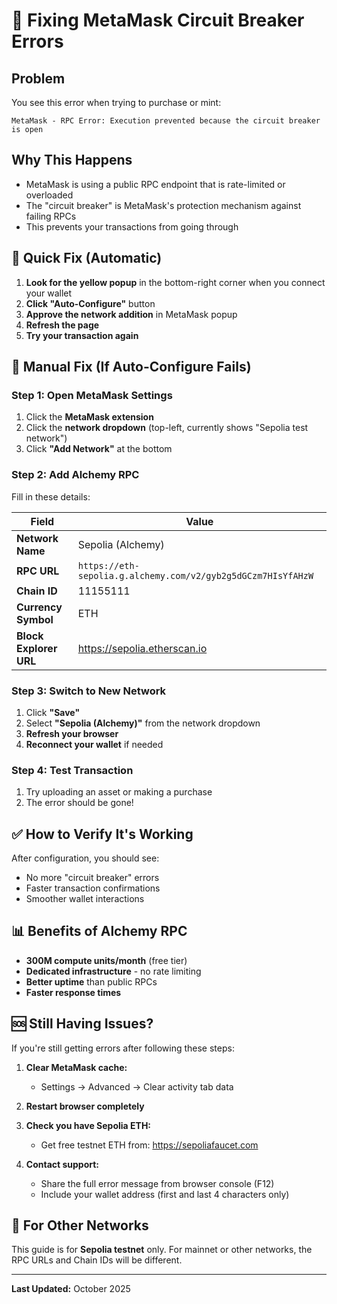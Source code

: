 # 🔧 Fixing MetaMask Circuit Breaker Errors

## Problem
You see this error when trying to purchase or mint:
```
MetaMask - RPC Error: Execution prevented because the circuit breaker is open
```

## Why This Happens
- MetaMask is using a public RPC endpoint that is rate-limited or overloaded
- The "circuit breaker" is MetaMask's protection mechanism against failing RPCs
- This prevents your transactions from going through

## 🚀 Quick Fix (Automatic)

1. **Look for the yellow popup** in the bottom-right corner when you connect your wallet
2. **Click "Auto-Configure"** button
3. **Approve the network addition** in MetaMask popup
4. **Refresh the page**
5. **Try your transaction again**

## 🔧 Manual Fix (If Auto-Configure Fails)

### Step 1: Open MetaMask Settings
1. Click the **MetaMask extension**
2. Click the **network dropdown** (top-left, currently shows "Sepolia test network")
3. Click **"Add Network"** at the bottom

### Step 2: Add Alchemy RPC
Fill in these details:

| Field | Value |
|-------|-------|
| **Network Name** | Sepolia (Alchemy) |
| **RPC URL** | `https://eth-sepolia.g.alchemy.com/v2/gyb2g5dGCzm7HIsYfAHzW` |
| **Chain ID** | 11155111 |
| **Currency Symbol** | ETH |
| **Block Explorer URL** | https://sepolia.etherscan.io |

### Step 3: Switch to New Network
1. Click **"Save"**
2. Select **"Sepolia (Alchemy)"** from the network dropdown
3. **Refresh your browser**
4. **Reconnect your wallet** if needed

### Step 4: Test Transaction
1. Try uploading an asset or making a purchase
2. The error should be gone!

## ✅ How to Verify It's Working

After configuration, you should see:
- No more "circuit breaker" errors
- Faster transaction confirmations
- Smoother wallet interactions

## 📊 Benefits of Alchemy RPC

- **300M compute units/month** (free tier)
- **Dedicated infrastructure** - no rate limiting
- **Better uptime** than public RPCs
- **Faster response times**

## 🆘 Still Having Issues?

If you're still getting errors after following these steps:

1. **Clear MetaMask cache:**
   - Settings → Advanced → Clear activity tab data
   
2. **Restart browser completely**

3. **Check you have Sepolia ETH:**
   - Get free testnet ETH from: https://sepoliafaucet.com

4. **Contact support:**
   - Share the full error message from browser console (F12)
   - Include your wallet address (first and last 4 characters only)

## 🎯 For Other Networks

This guide is for **Sepolia testnet** only. For mainnet or other networks, the RPC URLs and Chain IDs will be different.

---

**Last Updated:** October 2025
